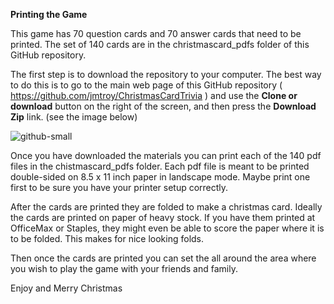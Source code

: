 **Printing the Game**

This game has 70 question cards and 70 answer cards that need to be printed.  The set of 140 cards are in the christmascard_pdfs folder of this GitHub repository.

The first step is to download the repository to your computer.  The best way to do this is to go to the main web page of this GitHub repository ( https://github.com/jmtroy/ChristmasCardTrivia ) and use the **Clone or download** button on the right of the screen, and then press the **Download Zip** link. (see the image below)

![github-small](https://github.com/jmtroy/ChristmasCardTrivia/blob/master/download_image.png)

Once you have downloaded the materials you can print each of the 140 pdf files in the chistmascard_pdfs folder.  Each pdf file is meant to be printed double-sided on 8.5 x 11 inch paper in landscape mode.  Maybe print one first to be sure you have your printer setup correctly.

After the cards are printed they are folded to make a christmas card.  Ideally the cards are printed on paper of heavy stock. If you have them printed at OfficeMax or Staples, they might even be able to score the paper where it is to be folded.  This makes for nice looking folds.

Then once the cards are printed you can set the all around the area where you wish to play the game with your friends and family.

Enjoy and Merry Christmas

